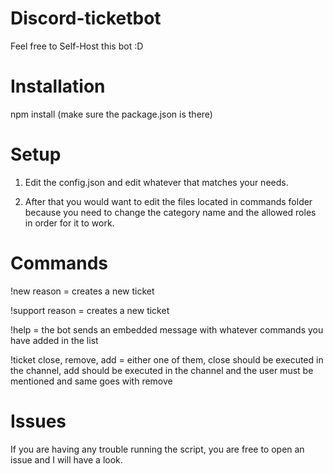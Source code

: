 # Discord-ticketbot
Feel free to Self-Host this bot :D

# Installation

npm install (make sure the package.json is there)

# Setup

1. Edit the config.json and edit whatever that matches your needs.

2. After that you would want to edit the files located in commands folder because you need to change the category name and the allowed roles in order for it to work.

# Commands

!new reason = creates a new ticket
  
!support reason = creates a new ticket
  
!help = the bot sends an embedded message with whatever commands you have added in the list
  
!ticket close, remove, add = either one of them, close should be executed in the channel, add should be executed in the channel and the user must be mentioned and same goes with remove
  
# Issues

If you are having any trouble running the script, you are free to open an issue and I will have a look.


